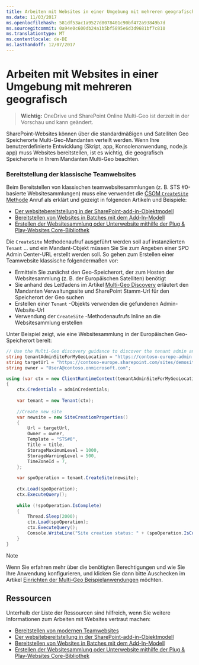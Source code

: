 ```yaml
---
title: Arbeiten mit Websites in einer Umgebung mit mehreren geografisch
ms.date: 11/03/2017
ms.openlocfilehash: 581df53ac1a9527d8078401c90bf472a93849b7d
ms.sourcegitcommit: 0a94e0c600db24a1b5bf5895e6d3d9681bf7c810
ms.translationtype: MT
ms.contentlocale: de-DE
ms.lasthandoff: 12/07/2017
---
```

# <a name="working-with-sites-in-a-multi-geo-environment"></a>Arbeiten mit Websites in einer Umgebung mit mehreren geografisch

> **Wichtig:** OneDrive und SharePoint Online Multi-Geo ist derzeit in der Vorschau und kann geändert.

SharePoint-Websites können über die standardmäßigen und Satelliten Geo Speicherorte Multi-Geo-Mandanten verteilt werden. Wenn Ihre benutzerdefinierte Entwicklung (Skript, app, Konsolenanwendung, node.js app) muss Websites bereitstellen, ist es wichtig, die geografisch Speicherorte in Ihrem Mandanten Multi-Geo beachten. 

### <a name="provisioning-classic-team-sites"></a>Bereitstellung der klassische Teamwebsites
Beim Bereitstellen von klassischen teamwebsitesammlungen (z. B. STS #0-basierte Websitesammlungen) muss eine verwendet die [CSOM `CreateSite` Methode](https://msdn.microsoft.com/en-us/library/microsoft.online.sharepoint.tenantadministration.tenant.createsite(v=office.15).aspx) Anruf als erklärt und gezeigt in folgenden Artikeln und Beispiele:
- [Der websitebereitstellung in der SharePoint-add-in-Objektmodell](site-provisioning-sharepoint-add-in.md)
- [Bereitstellen von Websites in Batches mit dem Add-In-Modell](https://github.com/SharePoint/PnP/tree/master/Samples/Provisioning.Batch)
- [Erstellen der Websitesammlung oder Unterwebsite mithilfe der Plug & Play-Websites Core-Bibliothek](https://github.com/SharePoint/PnP/tree/master/Samples/Provisioning.CreateSite)

Die `CreateSite` Methodenaufruf ausgeführt werden soll auf instanziierten `Tenant` ... und ein Mandant-Objekt müssen Sie Sie zum Angeben einer SPO Admin Center-URL erstellt werden soll. So gehen zum Erstellen einer Teamwebsite klassische folgendermaßen vor:
- Ermitteln Sie zunächst den Geo-Speicherort, der zum Hosten der Websitesammlung (z. B. der Europäischen Satelliten) benötigt
- Sie anhand des Leitfadens im Artikel [Multi-Geo Discovery](multigeo-discovery.md) erläutert den Mandanten Verwaltungssite und SharePoint Stamm-Url für den Speicherort der Geo suchen
- Erstellen einer `Tenant` -Objekts verwenden die gefundenen Admin-Website-Url
- Verwendung der `CreateSite` -Methodenaufrufs Inline an die Websitesammlung erstellen

Unter Beispiel zeigt, wie eine Websitesammlung in der Europäischen Geo-Speicherort bereit:

```C#
// Use the Multi-Geo discovery guidance to discover the tenant admin and root site urls for this geo location
string tenantAdminSiteForMyGeoLocation = "https://contoso-europe-admin.sharepoint.com";
string targetUrl = "https://contoso-europe.sharepoint.com/sites/demosite";
string owner = "UserA@contoso.onmicrosoft.com";

using (var ctx = new ClientRuntimeContext(tenantAdminSiteForMyGeoLocation))
{
    ctx.Credentials = adminCredentials;
    
    var tenant = new Tenant(ctx);
    
    //Create new site
    var newsite = new SiteCreationProperties()
    {
        Url = targetUrl,
        Owner = owner,
        Template = "STS#0",
        Title = title,
        StorageMaximumLevel = 1000,
        StorageWarningLevel = 500,
        TimeZoneId = 7,
    };
    
    var spoOperation = tenant.CreateSite(newsite);
    
    ctx.Load(spoOperation);
    ctx.ExecuteQuery();
    
    while (!spoOperation.IsComplete)
    {
        Thread.Sleep(2000);
        ctx.Load(spoOperation);
        ctx.ExecuteQuery();
        Console.WriteLine("Site creation status: " + (spoOperation.IsComplete ? "waiting" : "complete"));
    }
}
```

> [!NOTE] 
> Wenn Sie erfahren mehr über die benötigten Berechtigungen und wie Sie Ihre Anwendung konfigurieren, und klicken Sie dann bitte Auschecken im Artikel [Einrichten der Multi-Geo Beispielanwendungen](multigeo-sampleapplicationsetup.md) möchten.

## <a name="resources"></a>Ressourcen
Unterhalb der Liste der Ressourcen sind hilfreich, wenn Sie weitere Informationen zum Arbeiten mit Websites vertraut machen:
- [Bereitstellen von modernen Teamwebsites](https://msdn.microsoft.com/en-us/pnp_articles/modern-experience-customizations-provisioning-sites)
- [Der websitebereitstellung in der SharePoint-add-in-Objektmodell](site-provisioning-sharepoint-add-in.md)
- [Bereitstellen von Websites in Batches mit dem Add-In-Modell](https://github.com/SharePoint/PnP/tree/master/Samples/Provisioning.Batch)
- [Erstellen der Websitesammlung oder Unterwebsite mithilfe der Plug & Play-Websites Core-Bibliothek](https://github.com/SharePoint/PnP/tree/master/Samples/Provisioning.CreateSite)